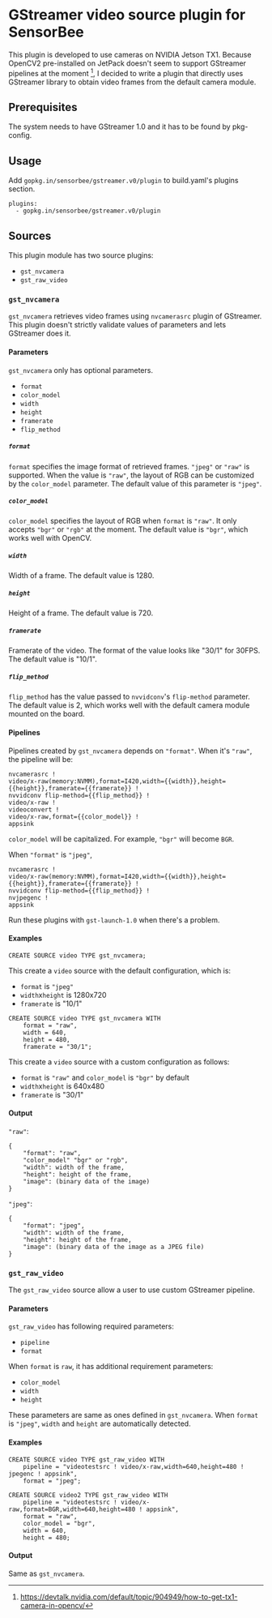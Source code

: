 # GStreamer video source plugin for SensorBee

This plugin is developed to use cameras on NVIDIA Jetson TX1. Because OpenCV2
pre-installed on JetPack doesn't seem to support GStreamer pipelines at the
moment [^1], I decided to write a plugin that directly uses GStreamer library to
obtain video frames from the default camera module.

## Prerequisites

The system needs to have GStreamer 1.0 and it has to be found by pkg-config.

## Usage

Add `gopkg.in/sensorbee/gstreamer.v0/plugin` to build.yaml's plugins section.

```
plugins:
  - gopkg.in/sensorbee/gstreamer.v0/plugin
```

## Sources

This plugin module has two source plugins:

* `gst_nvcamera`
* `gst_raw_video`

### `gst_nvcamera`

`gst_nvcamera` retrieves video frames using `nvcamerasrc` plugin of GStreamer.
This plugin doesn't strictly validate values of parameters and lets GStreamer
does it.

#### Parameters

`gst_nvcamera` only has optional parameters.

* `format`
* `color_model`
* `width`
* `height`
* `framerate`
* `flip_method`

##### `format`

`format` specifies the image format of retrieved frames. `"jpeg"` or `"raw"`
is supported. When the value is `"raw"`, the layout of RGB can be customized
by the `color_model` parameter. The default value of this parameter is `"jpeg"`.

##### `color_model`

`color_model` specifies the layout of RGB when `format` is `"raw"`. It only
accepts `"bgr"` or `"rgb"` at the moment. The default value is `"bgr"`,
which works well with OpenCV.

##### `width`

Width of a frame. The default value is 1280.

##### `height`

Height of a frame. The default value is 720.

##### `framerate`

Framerate of the video. The format of the value looks like "30/1" for 30FPS.
The default value is "10/1".

##### `flip_method`

`flip_method` has the value passed to `nvvidconv`'s `flip-method` parameter.
The default value is 2, which works well with the default camera module
mounted on the board.

#### Pipelines

Pipelines created by `gst_nvcamera` depends on `"format"`. When it's `"raw"`,
the pipeline will be:

```
nvcamerasrc !
video/x-raw(memory:NVMM),format=I420,width={{width}},height={{height}},framerate={{framerate}} !
nvvidconv flip-method={{flip_method}} !
video/x-raw !
videoconvert !
video/x-raw,format={{color_model}} !
appsink
```

`color_model` will be capitalized. For example, `"bgr"` will become `BGR`.

When `"format"` is `"jpeg"`,

```
nvcamerasrc !
video/x-raw(memory:NVMM),format=I420,width={{width}},height={{height}},framerate={{framerate}} !
nvvidconv flip-method={{flip_method}} !
nvjpegenc !
appsink
```

Run these plugins with `gst-launch-1.0` when there's a problem.

#### Examples

```
CREATE SOURCE video TYPE gst_nvcamera;
```

This create a `video` source with the default configuration, which is:

* `format` is `"jpeg"`
* `width`x`height` is 1280x720
* `framerate` is "10/1"

```
CREATE SOURCE video TYPE gst_nvcamera WITH
    format = "raw",
    width = 640,
    height = 480,
    framerate = "30/1";
```

This create a `video` source with a custom configuration as follows:

* `format` is `"raw"` and `color_model` is `"bgr"` by default
* `width`x`height` is 640x480
* `framerate` is "30/1"

#### Output

`"raw"`:

```
{
    "format": "raw",
    "color_model" "bgr" or "rgb",
    "width": width of the frame,
    "height": height of the frame,
    "image": (binary data of the image)
}
```

`"jpeg"`:

```
{
    "format": "jpeg",
    "width": width of the frame,
    "height": height of the frame,
    "image": (binary data of the image as a JPEG file)
}
```

### `gst_raw_video`

The `gst_raw_video` source allow a user to use custom GStreamer pipeline.

#### Parameters

`gst_raw_video` has following required parameters:

* `pipeline`
* `format`

When `format` is `raw`, it has additional requirement parameters:

* `color_model`
* `width`
* `height`

These parameters are same as ones defined in `gst_nvcamera`. When `format` is
`"jpeg"`, `width` and `height` are automatically detected.

#### Examples

```
CREATE SOURCE video TYPE gst_raw_video WITH
    pipeline = "videotestsrc ! video/x-raw,width=640,height=480 ! jpegenc ! appsink",
    format = "jpeg";
```

```
CREATE SOURCE video2 TYPE gst_raw_video WITH
    pipeline = "videotestsrc ! video/x-raw,format=BGR,width=640,height=480 ! appsink",
    format = "raw",
    color_model = "bgr",
    width = 640,
    height = 480;
```

#### Output

Same as `gst_nvcamera`.

[^1]: https://devtalk.nvidia.com/default/topic/904949/how-to-get-tx1-camera-in-opencv/
